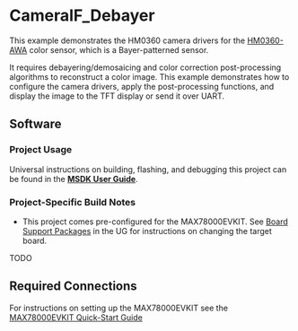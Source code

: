 # CameraIF_Debayer

This example demonstrates the HM0360 camera drivers for the [HM0360-AWA](https://www.digikey.com/en/products/detail/himax/HM0360-AWA/14109822) color sensor, which is a Bayer-patterned sensor.

It requires debayering/demosaicing and color correction post-processing algorithms to reconstruct a color image.  This example demonstrates how to configure the camera drivers, apply the post-processing functions, and display the image to the TFT display or send it over UART.

## Software

### Project Usage

Universal instructions on building, flashing, and debugging this project can be found in the **[MSDK User Guide](https://analog-devices-msdk.github.io/msdk/USERGUIDE/)**.

### Project-Specific Build Notes

* This project comes pre-configured for the MAX78000EVKIT.  See [Board Support Packages](https://analog-devices-msdk.github.io/msdk/USERGUIDE/#board-support-packages) in the UG for instructions on changing the target board.

TODO

## Required Connections

For instructions on setting up the MAX78000EVKIT see the [MAX78000EVKIT Quick-Start Guide](https://github.com/MaximIntegratedAI/MaximAI_Documentation/tree/master/MAX78000_Evaluation_Kit)

